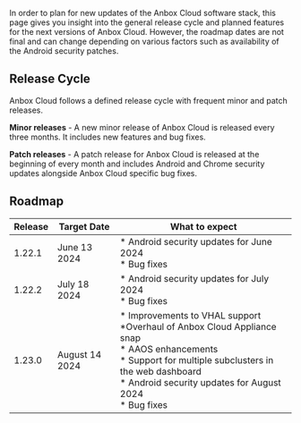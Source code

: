 In order to plan for new updates of the Anbox Cloud software stack, this page gives you insight into the general release cycle and planned features for the next versions of Anbox Cloud. However, the roadmap dates are not final and can change depending on various factors such as availability of the Android security patches.

## Release Cycle

Anbox Cloud follows a defined release cycle with frequent minor and patch releases.

**Minor releases** - A new minor release of Anbox Cloud is released every three months. It includes new features and bug fixes.

**Patch releases** - A patch release for Anbox Cloud is released at the beginning of every month and includes Android and Chrome security updates alongside Anbox Cloud specific bug fixes.

## Roadmap

| Release | Target Date | What to expect| 
|---------|-------------|---------------|
| 1.22.1 | June 13 2024 | * Android security updates for June 2024<br/> * Bug fixes |
| 1.22.2 | July 18 2024 | * Android security updates for July 2024<br/> * Bug fixes |
| 1.23.0 | August 14 2024 | * Improvements to VHAL support<br/> *Overhaul of Anbox Cloud Appliance snap<br/>  * AAOS enhancements<br/> * Support for multiple subclusters in the web dashboard<br/> * Android security updates for August 2024<br/> * Bug fixes|
